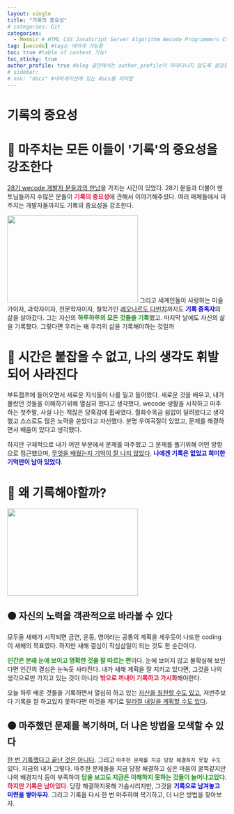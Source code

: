 ```yaml
---
layout: single
title: "기록의 중요성"
# categories: Git
categories:
  - Memoir # HTML CSS JavaScript Server Algorithm Wecode Programmers CS vsCode
tag: [wecode] #tag는 여러개 가능함
toc: true #table of content 기능!
toc_sticky: true
author_profile: true #blog 글안에서는 author_profile이 따라다니지 않도록 설정함
# sidebar:
# nav: "docs" #네비게이션에 있는 docs를 의미함
---
```

<style>
.crimson {
  color: crimson;
  font-weight: bold;
}

.mediumblue {
  color: mediumblue;
  font-weight: bold;
}

.forestgreen {
  color: forestgreen;
  font-weight: bold;
}

.black {
  color: black;
  font-weight: bold;
}
</style>

# 기록의 중요성
# 🔴 마주치는 모든 이들이 '기록'의 중요성을 강조한다
<u>28기 wecode 개발자 분들과의 만남</u>을 가지는 시간이 있었다. 28기 분들과 더불어 멘토님들까지 수많은 분들이 <span class="crimson">기록의 중요성</span>에 관해서 이야기해주셨다. 여러 매체들에서 마주치는 개발자들까지도 기록의 중요성을 강조한다.

<img src="https://user-images.githubusercontent.com/87808288/153701226-256109d0-7e9a-4144-aeda-e900f41ef038.png" width="300" height="200">  
그리고 세계인들이 사랑하는 미술가이자, 과학자이자, 천문학자이자, 철학가인 <u>레오나르도 다빈치</u>까지도 <span class="mediumblue">기록 중독자</span>의 삶을 살아갔다. 그는 자신의 <span class="forestgreen">하루하루의 모든 것들을 기록</span>했고. 마지막 날에도 자신의 삶을 기록했다. 그렇다면 우리는 왜 우리의 삶을 기록해야하는 것일까

# 🔴 시간은 붙잡을 수 없고, 나의 생각도 휘발되어 사라진다
부트캠프에 들어오면서 새로운 지식들이 나를 밀고 들어왔다. 새로운 것을 배우고, 내가 몰랐던 것들을 이해하기위해 열심히 했다고 생각했다. wecode 생활을 시작하고 마주하는 첫주말, 사실 나는 적잖은 당혹감에 휩싸였다. 월화수목금 쉼없이 달려왔다고 생각했고 스스로도 많은 노력을 쏟았다고 자신했다. 분명 우여곡절이 있었고, 문제를 해결하면서 배움이 있다고 생각했다.

하지만 구체적으로 내가 어떤 부분에서 문제를 마주했고 그 문제를 풀기위해 어떤 방향으로 접근했으며, <u>무엇을 배웠는지 기억이 잘 나지 않았다</u>. <span class="mediumblue">나에겐 기록은 없었고 희미한 기억만이 남아 있었다</span>.

# 🔴 왜 기록해야할까?
<img src="https://user-images.githubusercontent.com/87808288/153701336-7eab550d-4944-43a0-b3bd-af574e3e918f.png" width="300" height="200">

## 🟠 자신의 노력을 객관적으로 바라볼 수 있다
모두들 새해가 시작되면 금연, 운동, 영어라는 공통의 계획을 세우듯이 나또한 coding이 새해의 목표였다. 하지만 새해 결심이 작심삼일이 되는 것도 한 순간이다.

<span class="forestgreen">인간은 본래 눈에 보이고 명확한 것을 잘 따르는 편</span>이다. 눈에 보이지 않고 불확실해 보인다면 인간의 결심은 눈녹듯 사라진다. 내가 새해 계획을 잘 지키고 있다면, 그것을 나의 생각으로만 가지고 있는 것이 아니라 <span class="crimson">밖으로 꺼내어 기록하고 가시화</span>해야한다.

오늘 하루 배운 것들을 기록하면서 열심히 하고 있는 <u>자신을 칭찬할 수도 있고</u>, 저번주보다 기록을 잘 하고있지 못하다면 이것을 계기로 <u>달라질 내일을 계획할 수도 있다</u>.

## 🟠 마주했던 문제를 복기하며, 더 나은 방법을 모색할 수 있다
<u>한 번 기록했다고 끝난 것은 아니다</u>. 그리고 `마주한 문제를 지금 당장 해결하지 못할 수도` 있다. 지금의 내가 그렇다. 마주한 문제들을 지금 당장 해결하고 싶은 마음이 굴뚝같지만 나의 배경지식 등이 부족하여 <span class="forestgreen">답을 보고도 지금은 이해하지 못하는 것들이 늘어나고있다</span>. <span class="crimson">하지만 기록은 남아있다</span>. 당장 해결하지못해 가슴시리지만, 그것을 <span class="mediumblue">기록으로 남겨놓고 미련을 쌓아두자</span>. 그리고 기록을 다시 한 번 마주하여 복기하고, 더 나은 방법을 찾아보자.

<!-- ① ② ③ ④ ⑤ ⑥ ⑦ ⑧ ⑨-->

<!-- ### 2. Link 넣기

```

유형 1: (설명어를 입력) : [gunhee's coding blog](https://gunhee-jeong.github.io/)
유형 2: (URL 자동연결) : <https://gunhee-jeong.github.io/>
유형 3: (동일 파일 내 '문단으로 이동') : [1. Header로 이동](###-1-header)

```

```bash
.next/static
        ├── AbmKMg9BFeVUuJ7lsQ1w8
        ├── chunks                 // 여러 페이지에서 공통으로 사용되는 번들 파일
        │       └──  pages         // 각 페이지의 번들 파일
        ├── runtime                // 웹팩과 next의 런타임과 관련된 번들 파일
        ├── css                    // 애플리케이션의 모든 페이지에 대한 글로벌 CSS 파일
        └── media                  // 정적으로 가져온 이미지 next/image가 여기에 해시 및 복사
        
```

<details>
<summary class="black">코드</summary>
<div markdown="1">

```jsx
// helloWorld!
const hello = 'hi';
```
</div>
</details>

1. 특수문자를 제거
2. 스페이스는 -로 바꾸고
3. 대문자는 소문자로!
   그래서 ### 1. Header -> #1-header

## Link: [google][https://www.google.com/]

### 3. 수평선

```

---

```

---

### 4. 라인 바꾸기

```

스페이스바를 2번 눌러주면 다음칸으로
이동할 수 있어요!

```

---

스페이스바를 2번 눌러주면
다음칸으로 이동할 수 있어요!

### 5. list 만들기

```

1. 1번
2. 2번
3. 3번

- 순서없는 list
  - 순서없는 list
    - 순서없는 list

```

1. 1번
2. 2번
3. 3번

- 순서없는 list
  - 순서없는 list
    - 순서없는 list

---

### 6. font 관련

```

**진하게** -> 볼드
_기울여서_ -> 이탤릭체
~~취소선~~ -> 취소선

<ul>밑줄넣기</ul> -> 밑줄
<span style="color:red">빨간 글씨</span> -> 글자색
이것이 `인라인` 입니다 -> 인라인 코드
```

**진하게** -> 볼드
_기울여서_ -> 이탤릭체
~~취소선~~ -> 취소선
<u>밑줄넣기</u> -> 밑줄
<span style="color:red">빨간 글씨</span>
이것이 `인라인` 입니다 -> 인라인 코드

---

### 7. 인용구문

```
> coding
>
> > JavaScript
> >
> > > 내가 프짱!
```

> coding
>
> > JavaScript
> >
> > > 내가 프짱!

---

### 8. 이미지 삽입

```
유형1: ('사이즈를 조절' -> HTML 태그 사용) : <img src="https://gunhee-jeong.github.io/assets/images/blogLogo.png" width="300" height="200">
유형2: (이미지 삽입 후 -> 링크 걸기)
[![이미지](https://gunhee-jeong.github.io/assets/images/blogLogo/blogLogo.png)](https://gunhee-jeong.github.io/)
```

유형1: ('사이즈를 조절' -> HTML 태그 사용) : <img src="https://gunhee-jeong.github.io/assets/images/blogLogo.png" width="300" height="200">
유형2: (이미지 삽입 후 -> 링크 걸기)
[![이미지](https://gunhee-jeong.github.io/assets/images/blogLogo.png)](https://gunhee-jeong.github.io/)

### 9. 표 만들기

```
||국어|영어|
| :--- | ---: | :--: |
|건희 | 100점 | 100점
|철수 | 100점 | 100점
```

|      |  국어 | 영어  |
| :--- | ----: | :---: |
| 건희 | 100점 | 100점 |
| 철수 | 100점 | 100점 |

> - header를 넣고 싶은 경우 ---을 사용하고 :을 이용하여 정렬에 사용함!

### 10. 토글 만들기

```
<details>
<summary>여기를 누르세요</summary>
<div markdown="1">
숨겨진 내용
</div>
</details>
```

<details>
<summary>여기를 누르세요</summary>
<div markdown="1">
숨겨진 내용
</div>
</details> -->
